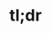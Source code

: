 ---
ee_id_show: '4169'
title: tl;dr
url: tldr-new-york
live_url:
year: '2014'
venue: Team Gallery
state_country: New York
type:
dates:
wwwnews:
wwweblast:
www:
pitch: Tried 2 b a grown up and did a show focusing on just one series of work…. w/
  appearances from the “lake” applet, Britney, Hillary, Sport Products, On Compression,
  etc, etc.
ps:
credits:
download:
layout: shows
---